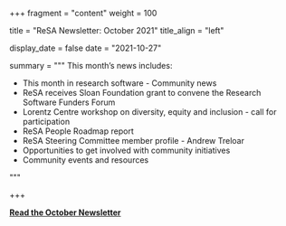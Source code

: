 +++
fragment = "content"
weight = 100

title = "ReSA Newsletter: October 2021"
title_align = "left"

display_date = false
date = "2021-10-27"

summary = """
This month’s news includes:

* This month in research software - Community news
* ReSA receives Sloan Foundation grant to convene the Research Software Funders Forum
* Lorentz Centre workshop on diversity, equity and inclusion - call for participation
* ReSA People Roadmap report
* ReSA Steering Committee member profile - Andrew Treloar
* Opportunities to get involved with community initiatives
* Community events and resources

"""

+++


**[Read the October Newsletter](https://preview.mailerlite.com/w6x8p2)**

